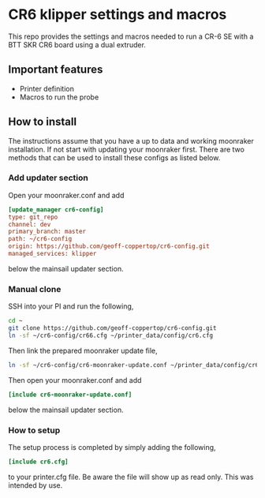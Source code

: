 # CR6 klipper settings and macros

This repo provides the settings and macros needed to run a CR-6 SE with a BTT SKR CR6 board using a dual extruder.

## Important features

* Printer definition
* Macros to run the probe

## How to install

The instructions assume that you have a up to data and working moonraker installation. If not start with updating your moonraker first. There are two methods that can be used to install these configs as listed below.

### Add updater section

Open your moonraker.conf and add

```ini
[update_manager cr6-config]
type: git_repo
channel: dev
primary_branch: master
path: ~/cr6-config
origin: https://github.com/geoff-coppertop/cr6-config.git
managed_services: klipper
```

below the mainsail updater section.

### Manual clone

SSH into your PI and run the following,

```bash
cd ~
git clone https://github.com/geoff-coppertop/cr6-config.git
ln -sf ~/cr6-config/cr66.cfg ~/printer_data/config/cr6.cfg
```

Then link the prepared moonraker update file,

```bash
ln -sf ~/cr6-config/cr6-moonraker-update.conf ~/printer_data/config/cr6-moonraker-update.conf
```

Then open your moonraker.conf and add

```ini
[include cr6-moonraker-update.conf]
```

below the mainsail updater section.

### How to setup

The setup process is completed by simply adding the following,

```ini
[include cr6.cfg]
```

to your printer.cfg file. Be aware the file will show up as read only. This was intended by use.
